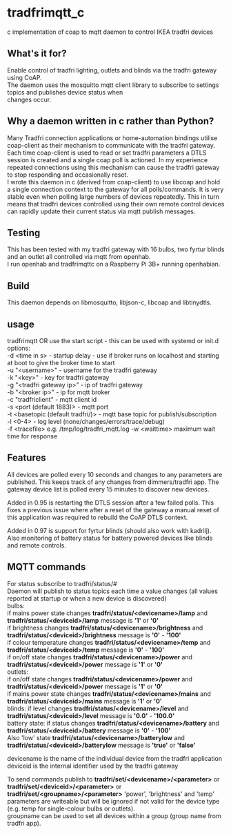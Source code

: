 # tradfrimqtt_c
c implementation of coap to mqtt daemon to control IKEA tradfri devices

## What's it for?
Enable control of tradfri lighting, outlets and blinds via the tradfri gateway using CoAP.  
The daemon uses the mosquitto mqtt client library to subscribe to settings topics and publishes device status when  
changes occur.  

## Why a daemon written in c rather than Python?
Many Tradfri connection applications or home-automation bindings utilise coap-client as their mechanism to communicate with the tradfri gateway. Each time coap-client is used to read or set tradfri parameters a DTLS session is created and a single coap poll is actioned. In my experience repeated connections using this mechanism can cause the tradfri gateway to stop responding and occasionally reset.  
I wrote this daemon in c (derived from coap-client) to use libcoap and hold a single connection context to the gateway for all polls/commands. It is very stable even when polling large numbers of devices repeatedly. This in turn means that tradfri devices controlled using their own remote control devices can rapidly update their current status via mqtt publish messages.  

## Testing
This has been tested with my tradfri gateway with 16 bulbs, two fyrtur blinds and an outlet all controlled via mqtt from openhab.  
I run openhab and tradfrimqttc on a Raspberry Pi 3B+ running openhabian.  

## Build
This daemon depends on libmosquitto, libjson-c, libcoap and libtinydtls.  

## usage
tradfrimqtt <opts> OR use the start script - this can be used with systemd or init.d  
options:  
-d \<time in s> - startup delay - use if broker runs on localhost and starting at boot to give the broker time to start  
-u "\<username>" - username for the tradfri gateway  
-k "\<key>" - key for tradfri gateway  
-g "\<tradfri gateway ip>" - ip of tradfri gateway  
-b "\<broker ip>" - ip for mqtt broker  
-c "tradfriclient" - mqtt client id  
-s \<port (default 1883)> - mqtt port  
-t \<basetopic (default tradfri/)> - mqtt base topic for publish/subscription  
-l \<0-4> - log level (none/changes/errors/trace/debug)  
-f \<tracefile> e.g. /tmp/log/tradfri_mqtt.log
-w \<waittime> maximum wait time for response

## Features
All devices are polled every 10 seconds and changes to any parameters are published. This keeps track of any changes from dimmers/tradfri app.
The gateway device list is polled every 15 minutes to discover new devices.

Added in 0.95 is restarting the DTLS session after a few failed polls. This fixes a previous issue where after a reset of the gateway a manual reset of this application was required to rebuild the CoAP DTLS context.

Added in 0.97 is support for fyrtur blinds (should also work with kadrilj). Also monitoring of battery status for battery powered devices like blinds and remote controls.

## MQTT commands
For status subscribe to tradfri/status/#  
Daemon will publish to status topics each time a value changes (all values reported at startup or when a new device is discovered)  
bulbs:  
if mains power state changes **tradfri/status/\<devicename>/lamp** and **tradfri/status/\<deviceid>/lamp** message is **'1'** or **'0'**   
if brightness changes **tradfri/status/\<devicename>/brightness** and **tradfri/status/\<deviceid>/brightness** message is **'0'** - **'100'**  
if colour temperature changes **tradfri/status/\<devicename>/temp** and **tradfri/status/\<deviceid>/temp** message is **'0'** - **'100'**  
if on/off state changes **tradfri/status/\<devicename>/power** and **tradfri/status/\<deviceid>/power** message is **'1'** or **'0'**   
outlets:  
if on/off state changes **tradfri/status/\<devicename>/power** and **tradfri/status/\<deviceid>/power** message is **'1'** or **'0'**   
if mains power state changes **tradfri/status/\<devicename>/mains** and **tradfri/status/\<deviceid>/mains** message is **'1'** or **'0'**   
blinds:
if level changes **tradfri/status/\<devicename>/level** and **tradfri/status/\<deviceid>/level** message is **'0.0'** - **'100.0'**   
battery state:
if status changes **tradfri/status/\<devicename>/battery** and **tradfri/status/\<deviceid>/battery** message is **'0'** - **'100'**  
Also 'low' state **tradfri/status/\<devicename>/batterylow** and **tradfri/status/\<deviceid>/batterylow** message is **'true'** or **'false'**

devicename is the name of the individual device from the tradfri application  
deviceid is the internal identifier used by the tradfri gateway  

To send commands publish to **tradfri/set/\<devicename>/\<parameter>** or **tradfri/set/\<deviceid>/\<parameter>** or **tradfri/set/\<groupname>/\<parameter>** 'power', 'brightness' and 'temp' parameters are writeable but will be ignored if not valid for the device type (e.g. temp for single-colour bulbs or outlets).  
groupname can be used to set all devices within a group (group name from tradfri app).  
